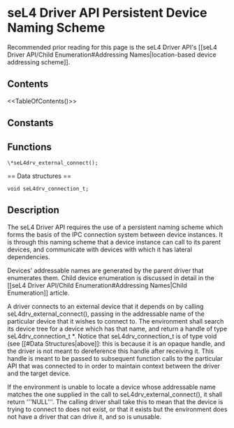 # seL4 Driver API Persistent Device Naming Scheme


Recommended prior reading for this page is the seL4 Driver API's
[[seL4 Driver API/Child Enumeration\#Addressing Names|location-based
device addressing scheme]].

## Contents
 <<TableOfContents()>>

## Constants


## Functions
``` seL4drv_connection_t
\*seL4drv_external_connect();
```
== Data structures ==
``` typedef
void seL4drv_connection_t;
```

## Description


The seL4 Driver API requires the use of a persistent naming scheme which
forms the basis of the IPC connection system between device instances.
It is through this naming scheme that a device instance can call to its
parent devices, and communicate with devices with which it has lateral
dependencies.

Devices' addressable names are generated by the parent driver that
enumerates them. Child device enumeration is discussed in detail in the
[[seL4 Driver API/Child Enumeration\#Addressing Names|Child
Enumeration]] article.

A driver connects to an external device that it depends on by calling
seL4drv_external_connect(), passing in the addressable name of the
particular device that it wishes to connect to. The environment shall
search its device tree for a device which has that name, and return a
handle of type seL4drv_connection_t \*. Notice that
seL4drv_connection_t is of type void (see [[\#Data
Structures|above]]: this is because it is an opaque handle, and the
driver is not meant to dereference this handle after receiving it. This
handle is meant to be passed to subsequent function calls to the
particular API that was connected to in order to maintain context
between the driver and the target device.

If the environment is unable to locate a device whose addressable name
matches the one supplied in the call to seL4drv_external_connect(), it
shall return '''NULL'''. The calling driver shall take this to mean that
the device is trying to connect to does not exist, or that it exists but
the environment does not have a driver that can drive it, and so is
unusable.
